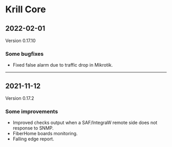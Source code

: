 # Krill Core

## 2022-02-01
Version 0.17.10

### Some bugfixes

<ul><li>Fixed false alarm due to traffic drop in Mikrotik.</li></ul>

---

## 2021-11-12
Version 0.17.2

### Some improvements

<ul><li>Improved checks output when a SAF/IntegraW remote side does not response to SNMP.</li><li>FiberHome boards monitoring.</li><li>Falling edge report.</li></ul>

